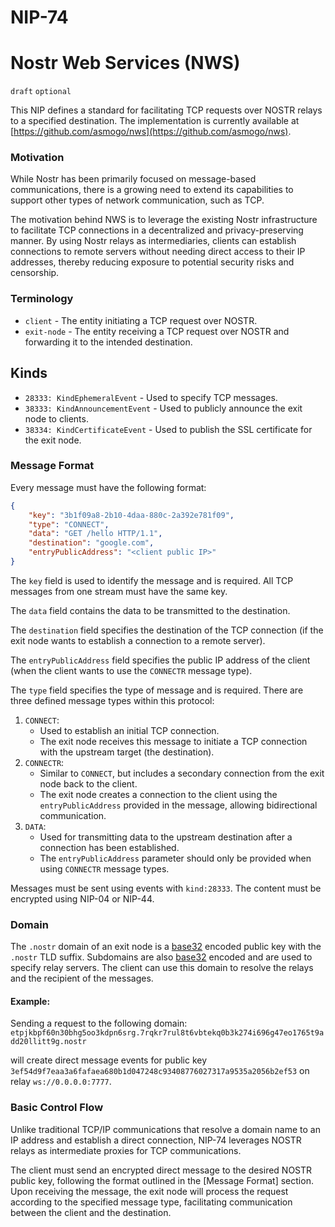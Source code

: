 NIP-74
======

Nostr Web Services (NWS)
======

`draft` `optional`

This NIP defines a standard for facilitating TCP requests over NOSTR relays to a specified destination. The implementation is currently available at [https://github.com/asmogo/nws](https://github.com/asmogo/nws).

### Motivation

While Nostr has been primarily focused on message-based communications, there is a growing need to extend its capabilities to support other types of network communication, such as TCP.

The motivation behind NWS is to leverage the existing Nostr infrastructure to facilitate TCP connections in a decentralized and privacy-preserving manner. By using Nostr relays as intermediaries, clients can establish connections to remote servers without needing direct access to their IP addresses, thereby reducing exposure to potential security risks and censorship.

### Terminology
* `client` - The entity initiating a TCP request over NOSTR.
* `exit-node` - The entity receiving a TCP request over NOSTR and forwarding it to the intended destination.

## Kinds
* `28333: KindEphemeralEvent` - Used to specify TCP messages.
* `38333: KindAnnouncementEvent` - Used to publicly announce the exit node to clients.
* `38334: KindCertificateEvent` - Used to publish the SSL certificate for the exit node.

### Message Format
Every message must have the following format:
```json
{
    "key": "3b1f09a8-2b10-4daa-880c-2a392e781f09",
    "type": "CONNECT",
    "data": "GET /hello HTTP/1.1",
    "destination": "google.com",
    "entryPublicAddress": "<client public IP>"
}
```
The `key` field is used to identify the message and is required. All TCP messages from one stream must have the same key.

The `data` field contains the data to be transmitted to the destination.

The `destination` field specifies the destination of the TCP connection (if the exit node wants to establish a connection to a remote server).

The `entryPublicAddress` field specifies the public IP address of the client (when the client wants to use the `CONNECTR` message type).

The `type` field specifies the type of message and is required. There are three defined message types within this protocol:
1. `CONNECT`:
    - Used to establish an initial TCP connection.
    - The exit node receives this message to initiate a TCP connection with the upstream target (the destination).
2. `CONNECTR`:
    - Similar to `CONNECT`, but includes a secondary connection from the exit node back to the client.
    - The exit node creates a connection to the client using the `entryPublicAddress` provided in the message, allowing bidirectional communication.
3. `DATA`:
    - Used for transmitting data to the upstream destination after a connection has been established.
    - The `entryPublicAddress` parameter should only be provided when using `CONNECTR` message types.

Messages must be sent using events with `kind:28333`. The content must be encrypted using NIP-04 or NIP-44.

### Domain

The `.nostr` domain of an exit node is a [base32](https://datatracker.ietf.org/doc/html/rfc4648) encoded public key with the `.nostr` TLD suffix.
Subdomains are also [base32](https://datatracker.ietf.org/doc/html/rfc4648) encoded and are used to specify relay servers.
The client can use this domain to resolve the relays and the recipient of the messages.

#### Example:
Sending a request to the following domain:
`etpjkbpf60n30bhg5oo3kdpn6srg.7rqkr7rul8t6vbtekq0b3k274i696g47eo1765t9add20llitt9g.nostr`

will create direct message events for public key `3ef54d9f7eaa3a6fafaea680b1d047248c93408776027317a9535a2056b2ef53` on relay `ws://0.0.0.0:7777`.

### Basic Control Flow
Unlike traditional TCP/IP communications that resolve a domain name to an IP address and establish a direct connection, NIP-74 leverages NOSTR relays as intermediate proxies for TCP communications.

The client must send an encrypted direct message to the desired NOSTR public key, following the format outlined in the [Message Format] section.  
Upon receiving the message, the exit node will process the request according to the specified message type, facilitating communication between the client and the destination.
